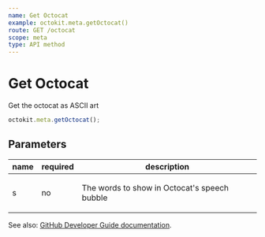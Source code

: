 ```yaml
---
name: Get Octocat
example: octokit.meta.getOctocat()
route: GET /octocat
scope: meta
type: API method
---
```


# Get Octocat

Get the octocat as ASCII art

```js
octokit.meta.getOctocat();
```

## Parameters

<table>
  <thead>
    <tr>
      <th>name</th>
      <th>required</th>
      <th>description</th>
    </tr>
  </thead>
  <tbody>
    <tr><td>s</td><td>no</td><td>

The words to show in Octocat's speech bubble

</td></tr>
  </tbody>
</table>

See also: [GitHub Developer Guide documentation]().
